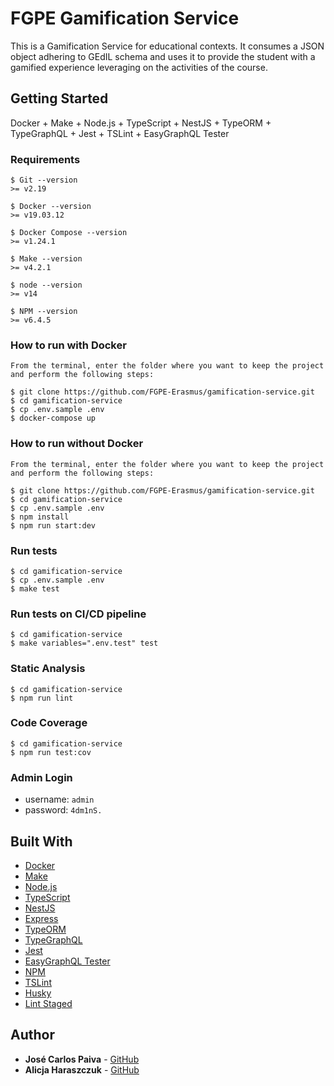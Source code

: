 # FGPE Gamification Service

This is a Gamification Service for educational contexts. It consumes a JSON object adhering to GEdIL schema and uses it to provide the student with a gamified experience leveraging on the activities of the course.

## Getting Started

Docker + Make + Node.js + TypeScript + NestJS + TypeORM + TypeGraphQL + Jest + TSLint + EasyGraphQL Tester

### Requirements

```
$ Git --version
>= v2.19

$ Docker --version
>= v19.03.12

$ Docker Compose --version
>= v1.24.1

$ Make --version
>= v4.2.1

$ node --version
>= v14

$ NPM --version
>= v6.4.5

```

### How to run with Docker

```
From the terminal, enter the folder where you want to keep the project and perform the following steps:

$ git clone https://github.com/FGPE-Erasmus/gamification-service.git
$ cd gamification-service
$ cp .env.sample .env
$ docker-compose up
```

### How to run without Docker

```
From the terminal, enter the folder where you want to keep the project and perform the following steps:

$ git clone https://github.com/FGPE-Erasmus/gamification-service.git
$ cd gamification-service
$ cp .env.sample .env
$ npm install
$ npm run start:dev
```

### Run tests

```
$ cd gamification-service
$ cp .env.sample .env
$ make test
```

### Run tests on CI/CD pipeline

```
$ cd gamification-service
$ make variables=".env.test" test
```

### Static Analysis

```
$ cd gamification-service
$ npm run lint
```

### Code Coverage

```
$ cd gamification-service
$ npm run test:cov
```

### Admin Login

 - username: `admin`
 - password: `4dm1nS.`

## Built With

* [Docker](https://docker.com/)
* [Make](https://www.gnu.org/software/make/manual/html_node/Simple-Makefile.html/)
* [Node.js](https://nodejs.org/)
* [TypeScript](https://sass-lang.com/)
* [NestJS](https://nestjs.com/)
* [Express](https://expressjs.com)
* [TypeORM](https://typeorm.io/)
* [TypeGraphQL](https://typegraphql.ml/)
* [Jest](https://jestjs.io/)
* [EasyGraphQL Tester](https://easygraphql.com/docs/easygraphql-tester/overview/)
* [NPM](https://yarnpkg.com/)
* [TSLint](https://palantir.github.io/tslint/)
* [Husky](https://github.com/typicode/husky)
* [Lint Staged](https://github.com/okonet/lint-staged)


## Author

* **José Carlos Paiva** - [GitHub](https://github.com/josepaiva94)
* **Alicja Haraszczuk** - [GitHub](https://github.com/hvsio)

